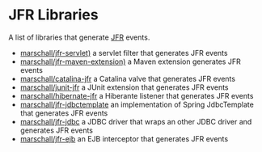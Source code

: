 JFR Libraries
=============

A list of libraries that generate [JFR]((https://openjdk.java.net/jeps/328)) events.

* [marschall/jfr-servlet)](https://github.com/marschall/jfr-servlet) a servlet filter that generates JFR events
* [marschall/jfr-maven-extension)](https://github.com/marschall/jfr-maven-extension) a Maven extension generates JFR events
* [marschall/catalina-jfr](https://github.com/marschall/catalina-jfr) a Catalina valve that generates JFR events
* [marschall/junit-jfr](https://github.com/marschall/junit-jfr) a JUnit extension that generates JFR events
* [marschall/hibernate-jfr](https://github.com/marschall/hibernate-jfr) a Hiberante listener that generates JFR events
* [marschall/jfr-jdbctemplate](https://github.com/marschall/jfr-jdbctemplate) an implementation of Spring JdbcTemplate that generates JFR events
* [marschall/jfr-jdbc](https://github.com/marschall/jfr-jdbc) a JDBC driver that wraps an other JDBC driver and generates JFR events
* [marschall/jfr-ejb](https://github.com/marschall/jfr-ejb) an EJB interceptor that generates JFR events

